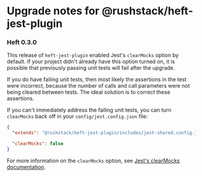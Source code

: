 # Upgrade notes for @rushstack/heft-jest-plugin

### Heft 0.3.0

This release of `heft-jest-plugin` enabled Jest's `clearMocks` option by default.
If your project didn't already have this option turned on, it is possible that
previously passing unit tests will fail after the upgrade.

If you do have failing unit tests, then most likely the assertions in the test
were incorrect, because the number of calls and call parameters were not being
cleared between tests. The ideal solution is to correct these assertions.

If you can't immediately address the failing unit tests, you can turn `clearMocks`
back off in your `config/jest.config.json` file:

```json
{
  "extends": "@rushstack/heft-jest-plugin/includes/jest-shared.config.json",

  "clearMocks": false
}
```

For more information on the `clearMocks` option, see [Jest's clearMocks documentation](https://jestjs.io/docs/configuration#clearmocks-boolean).
